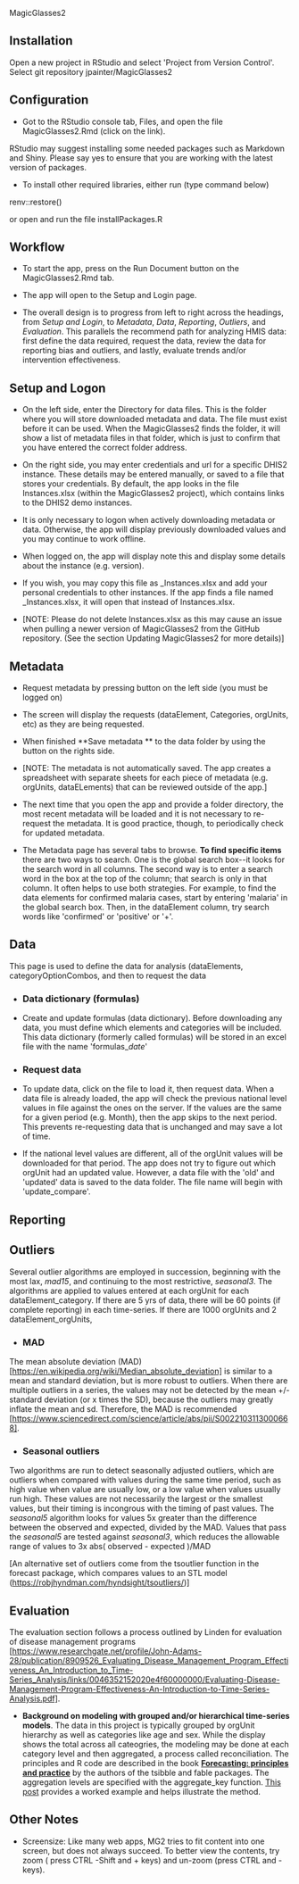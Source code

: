 MagicGlasses2

## Installation

Open a new project in RStudio and select 'Project from Version Control'. Select git repository jpainter/MagicGlasses2

## Configuration 

- Got to the RStudio console tab, Files, and open the file MagicGlasses2.Rmd (click on the link).

RStudio may suggest installing some needed packages such as Markdown and Shiny.  Please say yes to ensure that you are working with the latest version of packages. 

- To install other required libraries, either run (type command below)

renv::restore()

or open and run the file installPackages.R


## Workflow

- To start the app, press on the Run Document button on the MagicGlasses2.Rmd tab. 

- The app will open to the Setup and Login page. 

- The overall design is to progress from left to right across the headings, from *Setup and Login*, to *Metadata*, *Data*, *Reporting*, *Outliers*, and *Evaluation*.   This parallels the recommend path for analyzing HMIS data: first define the data required, request the data, review the data for reporting bias and outliers, and lastly, evaluate trends and/or intervention effectiveness.  

## Setup and Logon 

- On the left side, enter the Directory for data files. This is the folder where you will store downloaded metadata and data.  The file must exist before it can be used.  When the MagicGlasses2 finds the folder, it will show a list of metadata files in that folder, which is just to confirm that you have entered the correct folder address.  
 
- On the right side, you may enter credentials and url for a specific DHIS2 instance.  These details may be entered manually, or saved to a file that stores your credentials.  By default, the app looks in the file Instances.xlsx (within the MagicGlasses2 project), which contains links to the DHIS2 demo instances.  

- It is only necessary to logon when actively downloading metadata or data. Otherwise, the app will display previously downloaded values and you may continue to work offline.

- When logged on, the app will display note this and display some details about the instance (e.g. version).  

- If you wish, you may copy this file as _Instances.xlsx and add your personal credentials to other instances.  If the app finds a file named _Instances.xlsx, it will open that instead of Instances.xlsx.  

- [NOTE: Please do not delete Instances.xlsx as this may cause an issue when pulling a newer version of MagicGlasses2 from the GitHub repository. (See the section Updating MagicGlasses2 for more details)]

## Metadata 

- Request metadata by pressing button on the left side (you must be logged on)

- The screen will display the requests (dataElement, Categories, orgUnits, etc) as they are being requested.

- When finished **Save metadata ** to the data folder by using the button on the rights side.  

- [NOTE:  The metadata is not automatically saved.  The app creates a spreadsheet with separate sheets for each piece of metadata (e.g. orgUnits, dataELements) that can be reviewed outside of the app.]

- The next time that you open the app and provide a folder directory, the most recent metadata will be loaded and it is not necessary to re-request the metadata.  It is good practice, though, to periodically check for updated metadata. 

- The Metadata page has several tabs to browse.  **To find specific items** there are two ways to search.  One is the global search box--it looks for the search word in all columns.  The second way is to enter a search word in the box at the top of the column; that search is only in that column.  It often helps to use both strategies.  For example, to find the data elements for confirmed malaria cases, start by entering 'malaria' in the global search box.  Then, in the dataElement column, try search words like 'confirmed' or 'positive' or '+'.

## Data

This page is used to define the data for analysis (dataElements, categoryOptionCombos, and then to request the data

- ### Data dictionary (formulas)

- Create and update formulas (data dictionary).  Before downloading any data, you must define which elements and categories will be included.  This data dictionary (formerly called formulas) will be stored in an excel file with the name 'formulas_*date*'

- ### Request data

- To update data, click on the file to load it, then request data.  When a data file is already loaded, the app will check the previous national level values in file against the ones on the server.  If the values are the same for a given period (e.g. Month), then the app skips to the next period. This prevents re-requesting data that is unchanged and may save a lot of time.  

- If the national level values are different, all of the orgUnit values will be downloaded for that period. The app does not try to figure out which orgUnit had an updated value.  However, a data file with the 'old' and 'updated' data is saved to the data folder.  The file name will begin with 'update_compare'.

## Reporting

## Outliers

Several outlier algorithms are employed in succession, beginning with the most lax, *mad15*, and continuing to the most restrictive, *seasonal3*. The algorithms are applied to values entered at each orgUnit for each dataElement_category.  If there are 5 yrs of data, there will be 60 points (if complete reporting) in each time-series. If there are 1000 orgUnits and 2 dataElement_orgUnits, 

- ### MAD

The mean absolute deviation (MAD) [https://en.wikipedia.org/wiki/Median_absolute_deviation] is similar to a mean and standard deviation, but is more robust to outliers.  When there are multiple outliers in a series, the values may not be detected by the mean +/- standard deviation (or x times the SD), because the outliers may greatly inflate the mean and sd.  Therefore, the MAD is recommended [https://www.sciencedirect.com/science/article/abs/pii/S0022103113000668]. 


- ### Seasonal outliers

Two algorithms are run to detect seasonally adjusted outliers, which are outliers when compared with values during the same time period, such as high value when value are usually low, or a low value when values usually run high. These values are not necessarily the largest or the smallest values, but their timing is incongrous with the timing of past values.  The *seasonal5* algorithm looks for values 5x greater than the difference between the observed and expected, divided by the MAD.  Values that pass the *seasonal5* are tested against *seasonal3*, which reduces the allowable range of values to 3x abs( observed - expected )/MAD

[An alternative set of outliers come from the tsoutlier function in the forecast package, which compares values to an STL model (https://robjhyndman.com/hyndsight/tsoutliers/)]



## Evaluation

The evaluation section follows a process outlined by Linden for evaluation of disease management programs [https://www.researchgate.net/profile/John-Adams-28/publication/8909526_Evaluating_Disease_Management_Program_Effectiveness_An_Introduction_to_Time-Series_Analysis/links/0046352152020e4f60000000/Evaluating-Disease-Management-Program-Effectiveness-An-Introduction-to-Time-Series-Analysis.pdf].

- **Background on modeling with grouped and/or hierarchical time-series models**. The data in this project is typically grouped by orgUnit hierarchy as well as categories like age and sex.  While the display shows the total across all cateogries, the modeling may be done at each category level and then aggregated, a process called reconciliation.  The principles and R code are described in the book [**Forecasting: principles and practice**](https://otexts.com/fpp3/hierarchical.html) by the authors of the tsibble and fable packages. The aggregation levels are specified with the aggregate_key function.  [This post](https://notast.netlify.app/post/2021-06-09-hierarchical-forecasting-of-hospital-admissions-classical-forecast/) provides a worked example and helps illustrate the method.  


## Other Notes

- Screensize: Like many web apps, MG2 tries to fit content into one screen, but does not always succeed.  To better view the contents, try zoom ( press CTRL -Shift and  + keys) and un-zoom (press CTRL and - keys).


